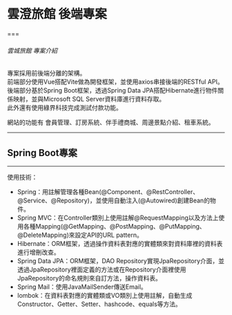 # 雲澄旅館 後端專案
===
###### 雲城旅館 專案介紹
  
專案採用前後端分離的架構。  
前端部分使用Vue搭配Vite做為開發框架，並使用axios串接後端的RESTful API。  
後端部分基於Spring Boot框架，透過Spring Data JPA搭配Hibernate進行物件關係映射，並與Microsoft SQL Server資料庫進行資料存取。  
此外還有使用綠界科技完成測試付款功能。
  
網站的功能有 會員管理、訂房系統、伴手禮商城、周邊景點介紹、租車系統。
  
---
  
## Spring Boot專案
  
---
  
使用技術：
  
- Spring：用註解管理各種Bean(@Component、@RestController、@Service、@Repository)，並使用自動注入(@Autowired)創建Bean的物件。
- Spring MVC：在Controller類別上使用註解@RequestMapping以及方法上使用各種Mapping(@GetMapping、@PostMapping、@PutMapping、@DeleteMapping)來設定API的URL pattern。
- Hibernate：ORM框架，透過操作資料表對應的實體類來對資料庫裡的資料表進行增刪改查。
- Spring Data JPA：ORM框架，DAO Repository實現JpaRepository介面，並透過JpaRepository裡面定義的方法或在Repository介面裡使用JpaRepository的命名規則來自訂方法，操作資料表。
- Spring Mail：使用JavaMailSender傳送Email。
- lombok：在資料表對應的實體類或VO類別上使用註解，自動生成Constructor、Getter、Setter、hashcode、equals等方法。
